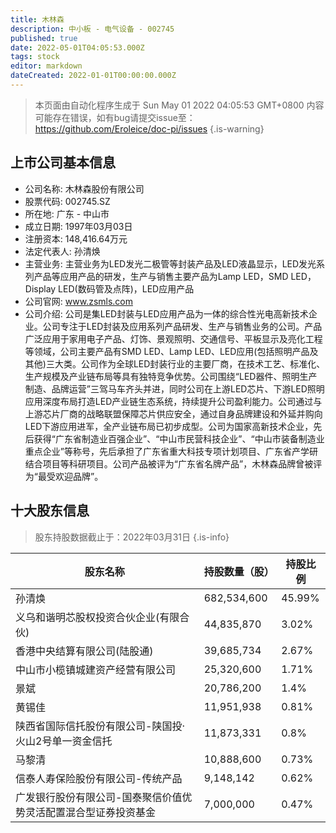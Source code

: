 ```yaml
---
title: 木林森
description: 中小板 - 电气设备 - 002745
published: true
date: 2022-05-01T04:05:53.000Z
tags: stock
editor: markdown
dateCreated: 2022-01-01T00:00:00.000Z
---
```


> 本页面由自动化程序生成于 Sun May 01 2022 04:05:53 GMT+0800
> 内容可能存在错误，如有bug请提交issue至：https://github.com/Eroleice/doc-pi/issues
{.is-warning}

## 上市公司基本信息
- 公司名称: 木林森股份有限公司
- 股票代码: 002745.SZ
- 所在地: 广东 - 中山市
- 成立日期: 1997年03月03日
- 注册资本: 148,416.64万元
- 法定代表人: 孙清焕
- 主营业务: 主营业务为LED发光二极管等封装产品及LED液晶显示，LED发光系列产品等应用产品的研发，生产与销售主要产品为Lamp LED，SMD LED，Display LED(数码管及点阵)，LED应用产品
- 公司官网: www.zsmls.com
- 公司介绍: 公司是集LED封装与LED应用产品为一体的综合性光电高新技术企业。公司专注于LED封装及应用系列产品研发、生产与销售业务的公司。产品广泛应用于家用电子产品、灯饰、景观照明、交通信号、平板显示及亮化工程等领域，公司主要产品有SMD LED、Lamp LED、LED应用(包括照明产品及其他)三大类。公司作为全球LED封装行业的主要厂商，在技术工艺、标准化、生产规模及产业链布局等具有独特竞争优势。公司围绕“LED器件、照明生产制造、品牌运营”三驾马车齐头并进，同时公司在上游LED芯片、下游LED照明应用深度布局打造LED产业链生态系统，持续提升公司盈利能力。公司通过与上游芯片厂商的战略联盟保障芯片供应安全，通过自身品牌建设和外延并购向LED下游应用进军，全产业链布局已初步成型。公司为国家高新技术企业，先后获得“广东省制造业百强企业”、“中山市民营科技企业”、“中山市装备制造业重点企业”等称号，先后承担了广东省重大科技专项计划项目、广东省产学研结合项目等科研项目。公司产品被评为“广东省名牌产品”，木林森品牌曾被评为“最受欢迎品牌”。


## 十大股东信息
> 股东持股数据截止于：2022年03月31日
{.is-info}

| 股东名称 | 持股数量（股） | 持股比例 |
| --- | --- | --- |
| 孙清焕 | 682,534,600 | 45.99% |
| 义乌和谐明芯股权投资合伙企业(有限合伙) | 44,835,870 | 3.02% |
| 香港中央结算有限公司(陆股通) | 39,685,734 | 2.67% |
| 中山市小榄镇城建资产经营有限公司 | 25,320,600 | 1.71% |
| 景斌 | 20,786,200 | 1.4% |
| 黄锡佳 | 11,951,938 | 0.81% |
| 陕西省国际信托股份有限公司-陕国投·火山2号单一资金信托 | 11,873,331 | 0.8% |
| 马黎清 | 10,888,600 | 0.73% |
| 信泰人寿保险股份有限公司-传统产品 | 9,148,142 | 0.62% |
| 广发银行股份有限公司-国泰聚信价值优势灵活配置混合型证券投资基金 | 7,000,000 | 0.47% |





